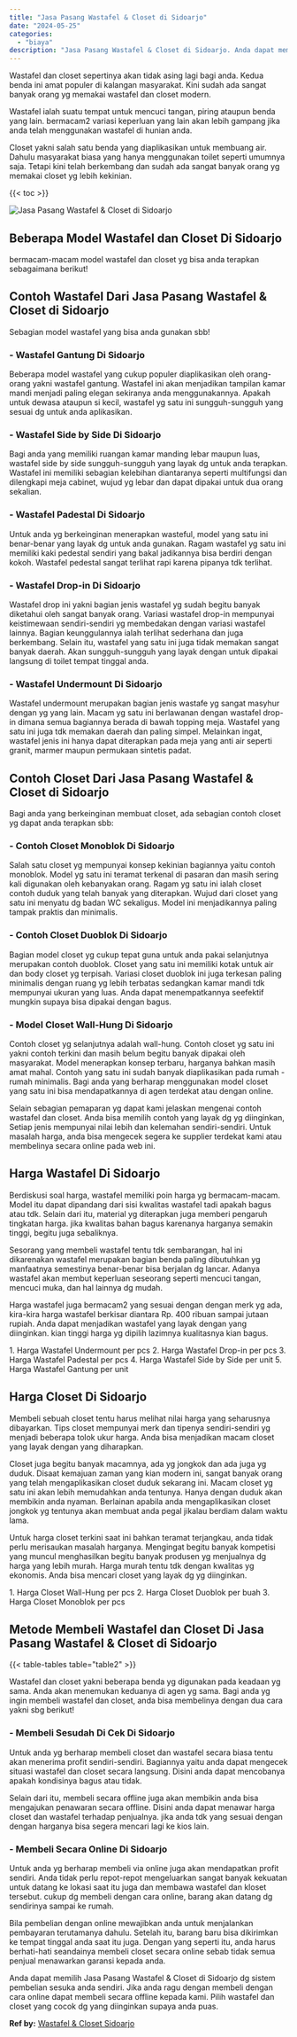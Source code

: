 ```yaml
---
title: "Jasa Pasang Wastafel & Closet di Sidoarjo"
date: "2024-05-25"
categories: 
  - "biaya"
description: "Jasa Pasang Wastafel & Closet di Sidoarjo. Anda dapat memilih Jasa Pasang Wastafel & Closet di Sidoarjo dg sistem pembelian sesuka anda sendiri. Jika anda ra..."
---
```


Wastafel dan closet sepertinya akan tidak asing lagi bagi anda. Kedua benda ini amat populer di kalangan masyarakat. Kini sudah ada sangat banyak orang yg memakai wastafel dan closet modern.

Wastafel ialah suatu tempat untuk mencuci tangan, piring ataupun benda yang lain. bermacam2 variasi keperluan yang lain akan lebih gampang jika anda telah menggunakan wastafel di hunian anda.

Closet yakni salah satu benda yang diaplikasikan untuk membuang air. Dahulu masyarakat biasa yang hanya menggunakan toilet seperti umumnya saja. Tetapi kini telah berkembang dan sudah ada sangat banyak orang yg memakai closet yg lebih kekinian.

{{< toc >}}

![Jasa Pasang Wastafel & Closet di Sidoarjo](/images/wastafel-closet-murah65.png)

## Beberapa Model Wastafel dan Closet Di Sidoarjo

bermacam-macam model wastafel dan closet yg bisa anda terapkan sebagaimana berikut!

## Contoh Wastafel Dari Jasa Pasang Wastafel & Closet di Sidoarjo

Sebagian model wastafel yang bisa anda gunakan sbb!

### \- Wastafel Gantung Di Sidoarjo

Beberapa model wastafel yang cukup populer diaplikasikan oleh orang-orang yakni wastafel gantung. Wastafel ini akan menjadikan tampilan kamar mandi menjadi paling elegan sekiranya anda menggunakannya. Apakah untuk dewasa ataupun si kecil, wastafel yg satu ini sungguh-sungguh yang sesuai dg untuk anda aplikasikan.

### \- Wastafel Side by Side Di Sidoarjo

Bagi anda yang memiliki ruangan kamar manding lebar maupun luas, wastafel side by side sungguh-sungguh yang layak dg untuk anda terapkan. Wastafel ini memiliki sebagian kelebihan diantaranya seperti multifungsi dan dilengkapi meja cabinet, wujud yg lebar dan dapat dipakai untuk dua orang sekalian.

### \- Wastafel Padestal Di Sidoarjo

Untuk anda yg berkeinginan menerapkan wasteful, model yang satu ini benar-benar yang layak dg untuk anda gunakan. Ragam wastafel yg satu ini memiliki kaki pedestal sendiri yang bakal jadikannya bisa berdiri dengan kokoh. Wastafel pedestal sangat terlihat rapi karena pipanya tdk terlihat.

### \- Wastafel Drop-in Di Sidoarjo

Wastafel drop ini yakni bagian jenis wastafel yg sudah begitu banyak diketahui oleh sangat banyak orang. Variasi wastafel drop-in mempunyai keistimewaan sendiri-sendiri yg membedakan dengan variasi wastafel lainnya. Bagian keunggulannya ialah terlihat sederhana dan juga berkembang. Selain itu, wastafel yang satu ini juga tidak memakan sangat banyak daerah. Akan sungguh-sungguh yang layak dengan untuk dipakai langsung di toilet tempat tinggal anda.

### \- Wastafel Undermount Di Sidoarjo

Wastafel undermount merupakan bagian jenis wastafe yg sangat masyhur dengan yg yang lain. Macam yg satu ini berlawanan dengan wastafel drop-in dimana semua bagiannya berada di bawah topping meja. Wastafel yang satu ini juga tdk memakan daerah dan paling simpel. Melainkan ingat, wastafel jenis ini hanya dapat diterapkan pada meja yang anti air seperti granit, marmer maupun permukaan sintetis padat.

## Contoh Closet Dari Jasa Pasang Wastafel & Closet di Sidoarjo

Bagi anda yang berkeinginan membuat closet, ada sebagian contoh closet yg dapat anda terapkan sbb:

### \- Contoh Closet Monoblok Di Sidoarjo

Salah satu closet yg mempunyai konsep kekinian bagiannya yaitu contoh monoblok. Model yg satu ini teramat terkenal di pasaran dan masih sering kali digunakan oleh kebanyakan orang. Ragam yg satu ini ialah closet contoh duduk yang telah banyak yang diterapkan. Wujud dari closet yang satu ini menyatu dg badan WC sekaligus. Model ini menjadikannya paling tampak praktis dan minimalis.

### \- Contoh Closet Duoblok Di Sidoarjo

Bagian model closet yg cukup tepat guna untuk anda pakai selanjutnya merupakan contoh duoblok. Closet yang satu ini memiliki kotak untuk air dan body closet yg terpisah. Variasi closet duoblok ini juga terkesan paling minimalis dengan ruang yg lebih terbatas sedangkan kamar mandi tdk mempunyai ukuran yang luas. Anda dapat menempatkannya seefektif mungkin supaya bisa dipakai dengan bagus.

### \- Model Closet Wall-Hung Di Sidoarjo

Contoh closet yg selanjutnya adalah wall-hung. Contoh closet yg satu ini yakni contoh terkini dan masih belum begitu banyak dipakai oleh masyarakat. Model menerapkan konsep terbaru, harganya bahkan masih amat mahal. Contoh yang satu ini sudah banyak diaplikasikan pada rumah - rumah minimalis. Bagi anda yang berharap menggunakan model closet yang satu ini bisa mendapatkannya di agen terdekat atau dengan online.

Selain sebagian pemaparan yg dapat kami jelaskan mengenai contoh wastafel dan closet. Anda bisa memilih contoh yang layak dg yg diinginkan, Setiap jenis mempunyai nilai lebih dan kelemahan sendiri-sendiri. Untuk masalah harga, anda bisa mengecek segera ke supplier terdekat kami atau membelinya secara online pada web ini.

## Harga Wastafel Di Sidoarjo

Berdiskusi soal harga, wastafel memiliki poin harga yg bermacam-macam. Model itu dapat dipandang dari sisi kwalitas wastafel tadi apakah bagus atau tdk. Selain dari itu, material yg diterapkan juga memberi pengaruh tingkatan harga. jika kwalitas bahan bagus karenanya harganya semakin tinggi, begitu juga sebaliknya.

Sesorang yang membeli wastafel tentu tdk sembarangan, hal ini dikarenakan wastafel merupakan bagian benda paling dibutuhkan yg manfaatnya semestinya benar-benar bisa berjalan dg lancar. Adanya wastafel akan membut keperluan seseorang seperti mencuci tangan, mencuci muka, dan hal lainnya dg mudah.

Harga wastafel juga bermacam2 yang sesuai dengan dengan merk yg ada, kira-kira harga wastafel berkisar diantara Rp. 400 ribuan sampai jutaan rupiah. Anda dapat menjadikan wastafel yang layak dengan yang diinginkan. kian tinggi harga yg dipilih lazimnya kualitasnya kian bagus.

1\. Harga Wastafel Undermount per pcs 2. Harga Wastafel Drop-in per pcs 3. Harga Wastafel Padestal per pcs 4. Harga Wastafel Side by Side per unit 5. Harga Wastafel Gantung per unit

## Harga Closet Di Sidoarjo

Membeli sebuah closet tentu harus melihat nilai harga yang seharusnya dibayarkan. Tips closet mempunyai merk dan tipenya sendiri-sendiri yg menjadi beberapa tolok ukur harga. Anda bisa menjadikan macam closet yang layak dengan yang diharapkan.

Closet juga begitu banyak macamnya, ada yg jongkok dan ada juga yg duduk. Disaat kemajuan zaman yang kian modern ini, sangat banyak orang yang telah mengaplikasikan closet duduk sekarang ini. Macam closet yg satu ini akan lebih memudahkan anda tentunya. Hanya dengan duduk akan membikin anda nyaman. Berlainan apabila anda mengaplikasikan closet jongkok yg tentunya akan membuat anda pegal jikalau berdiam dalam waktu lama.

Untuk harga closet terkini saat ini bahkan teramat terjangkau, anda tidak perlu merisaukan masalah harganya. Mengingat begitu banyak kompetisi yang muncul menghasilkan begitu banyak produsen yg menjualnya dg harga yang lebih murah. Harga murah tentu tdk dengan kwalitas yg ekonomis. Anda bisa mencari closet yang layak dg yg diinginkan.

1\. Harga Closet Wall-Hung per pcs 2. Harga Closet Duoblok per buah 3. Harga Closet Monoblok per pcs

## Metode Membeli Wastafel dan Closet Di Jasa Pasang Wastafel & Closet di Sidoarjo

{{< table-tables table="table2" >}}

Wastafel dan closet yakni beberapa benda yg digunakan pada keadaan yg sama. Anda akan menemukan keduanya di agen yg sama. Bagi anda yg ingin membeli wastafel dan closet, anda bisa membelinya dengan dua cara yakni sbg berikut!

### \- Membeli Sesudah Di Cek Di Sidoarjo

Untuk anda yg berharap membeli closet dan wastafel secara biasa tentu akan menerima profit sendiri-sendiri. Bagiannya yaitu anda dapat mengecek situasi wastafel dan closet secara langsung. Disini anda dapat mencobanya apakah kondisinya bagus atau tidak.

Selain dari itu, membeli secara offline juga akan membikin anda bisa mengajukan penawaran secara offline. Disini anda dapat menawar harga closet dan wastafel terhadap penjualnya. jika anda tdk yang sesuai dengan dengan harganya bisa segera mencari lagi ke kios lain.

### \- Membeli Secara Online Di Sidoarjo

Untuk anda yg berharap membeli via online juga akan mendapatkan profit sendiri. Anda tidak perlu repot-repot mengeluarkan sangat banyak kekuatan untuk datang ke lokasi saat itu juga dan membawa wastafel dan kloset tersebut. cukup dg membeli dengan cara online, barang akan datang dg sendirinya sampai ke rumah.

Bila pembelian dengan online mewajibkan anda untuk menjalankan pembayaran terutamanya dahulu. Setelah itu, barang baru bisa dikirimkan ke tempat tinggal anda saat itu juga. Dengan yang seperti itu, anda harus berhati-hati seandainya membeli closet secara online sebab tidak semua penjual menawarkan garansi kepada anda.

Anda dapat memilih Jasa Pasang Wastafel & Closet di Sidoarjo dg sistem pembelian sesuka anda sendiri. Jika anda ragu dengan membeli dengan cara online dapat membeli secara offline kepada kami. Pilih wastafel dan closet yang cocok dg yang diinginkan supaya anda puas.

**Ref by:** [Wastafel & Closet Sidoarjo](https://id.wikipedia.org/wiki/Wastafel)
